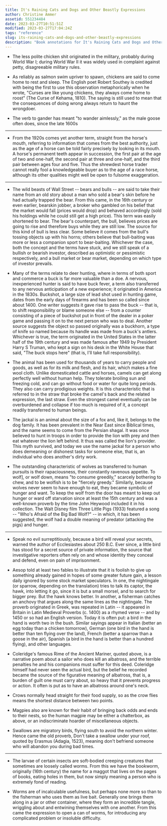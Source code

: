 ```yaml
---
title: It's Raining Cats and Dogs and Other Beastly Expressions
author: Christine Ammer
assetid: 551234484
date: 2023-03-27T10:51:51Z
modified: 2023-03-27T17:04:24Z
tags: "reference"
slug: its-raining-cats-and-dogs-and-other-beastly-expressions
description: "Book annotations for It's Raining Cats and Dogs and Other Beastly Expressions by Christine Ammer"
---
```


*  The less polite chicken shit originated in the military, probably during World War I; during World War II it was widely used in complaint against petty, disagreeable military rules.

*  As reliably as salmon swim upriver to spawn, chickens are said to come home to rest and sleep. The English poet Robert Southey is credited with being the first to use this observation metaphorically when he wrote, "Curses are like young chickens, they always come home to roost" (The Curse of Kehama, 1810). The saying is still used to mean that the consequences of doing wrong always return to haunt the wrongdoer.

*  The verb to gander has meant "to wander aimlessly," as the male goose often does, since the late 1600s

---

*  From the 1920s comes yet another term, straight from the horse's mouth, referring to information that comes from the best authority, just as the age of a horse can be told fairly precisely by looking in its mouth. A horse's permanent teeth appear in succession, the first pair at the age of two and one-half, the second pair at three and one-half, and the third pair between ages four and five. Thus the shrewdest horse trader cannot really fool a knowledgeable buyer as to the age of a race horse, although its other qualities might well be open to fulsome exaggeration.

---

*  The wild beasts of Wall Street -- bears and bulls -- are said to take their name from an old story about a man who sold a bear's skin before he had actually trapped the bear. From this came, in the 16th century or even earlier, bearskin jobber, a broker who gambled on his belief that the market would fall (prices would drop) and behaved accordingly (sold his holdings while he could still get a high price). This term was easily shortened to bear. The bear's counterpart, the bull, believes prices are going to rise and therefore buys while they are still low. The source for this kind of bull is less clear. Some believe it comes from the bull's tossing objects up with his horns; others believe that bull-baiting was more or less a companion sport to bear-baiting. Whichever the case, both the concept and the terms have stuck, and we still speak of a bullish or bearish investor, described as optimistic or pessimistic respectively, and a bull market or bear market, depending on which type of investor prevails.

*  Many of the terms relate to deer hunting, where in terms of both sport and commerce a buck is far more valuable than a doe. A nervous, inexperienced hunter is said to have buck fever, a term also transferred to any nervous anticipation of a new experience; it originated in America in the 1830s. Buckshot, a large size of lead shot used in hunting game, dates from the early days of firearms and has been so called since about 1400. One writer suggests it gave rise to pass the buck -- that is, to shift responsibility or blame someone else -- from a counter consisting of a piece of buckshot put in front of the dealer in a poker game and passing it on to the next person who was to deal. Another source suggests the object so passed originally was a buckhorn, a type of knife so named because its handle was made from a buck's antlers. Whichever is true, the term originated in the United States in the latter half of the 19th century and was made famous after 1949 by President Harry S Truman, who kept a sign on his desk in the White House that said, "The buck stops here" (that is, I'll take full responsibility).

*  The animal has been used for thousands of years to carry people and goods, as well as for its milk and flesh, and its hair, which makes a fine wool cloth. Unlike domesticated cattle and horses, camels can get along perfectly well without human help. They tolerate broiling sun and freezing cold, and can go without food or water for quite long periods. They also can carry prodigious weights. It is this characteristic that is referred to in the straw that broke the camel's back and the related expression, the last straw. Even the strongest camel eventually can be overburdened and collapse if too much is required of it, a concept readily transferred to human beings.

*  The jackal is an animal about the size of a fox and, like it, belongs to the dog family. It has been prevalent in the Near East since Biblical times, and the name seems to come from the Persian shagal. It was once believed to hunt in troops in order to provide the lion with prey and then eat whatever the lion left behind. It thus was called the lion's provider. This myth survived, and today we use the name jackal for a person who does demeaning or dishonest tasks for someone else, that is, an individual who does another's dirty work.

*  The outstanding characteristic of wolves as transferred to human pursuits is their rapaciousness, their constantly ravenous appetite. To wolf], or wolf down, means "to consume greedily," scarcely bothering to chew, and to be wolfish is to be "fiercely greedy." Similarly, because wolves never seem to have enough to eat, they became symbolic of hunger and want. To keep the wolf from the door has meant to keep out hunger or ward off starvation since at least the 15th century and was a well-known proverb by the time John Heywood included it in his collection. The Walt Disney film Three Little Pigs (1933) featured a song -- "Who's Afraid of the Big Bad Wolf?" -- in which, it has been suggested, the wolf had a double meaning of predator (attacking the pigs) and hunger.

---

*  Speak no evil surreptitiously, because a bird will reveal your secrets, warned the author of Ecclesiastes about 250 B.C. Ever since, a little bird has stood for a secret source of private information, the source that investigative reporters often rely on and whose identity they conceal and defend, even on pain of imprisonment.

*  Aesop told at least two fables to illustrate that it is foolish to give up something already gained in hopes of some greater future gain, a lesson daily ignored by some stock market speculators. In one, the nightingale (or sparrow, depending on the translation) tries to talk its captor, the hawk, into letting it go, since it is but a small morsel, and to search for bigger prey. But the hawk knows better. In another, a fisherman catches an anchovy that argues along the same lines as the nightingale. The proverb originated in Greek, was repeated in Latin -- it appeared in Britain in Latin Medieval Proverbs (c. 1400) as a rhymed verse -- and by 1450 or so had an English version. Today it is often put: a bird in the hand is worth two in the bush. Similar sayings appear in Italian (better an egg today than a chicken tomorrow), German (one bird in the hand is better than ten flying over the land), French (better a sparrow than a goose in the air), Spanish (a bird in the hand is better than a hundred flying), and other languages.

*  Coleridge's famous Rime of the Ancient Mariner, quoted above, is a narrative poem about a sailor who does kill an albatross, and the terrible penalties he and his companions must suffer for this deed. Coleridge himself had never seen the actual bird, but the belief he recorded became the source of the figurative meaning of albatross, that is, a burden of guilt one must carry about, so heavy that it prevents progress or action. It often is put as to have an albatross around one's neck.

*  Crows normally head straight for their food supply, so as the crow flies means the shortest distance between two points.

*  Magpies also are known for their habit of bringing back odds and ends to their nests, so the human magpie may be either a chatterbox, as above, or an indiscriminate hoarder of miscellaneous objects.

*  Swallows are migratory birds, flying south to avoid the northern winter. Hence came the old proverb, Don't take a swallow under your roof, quoted by Erasmus (Adagia, 1523), meaning don't befriend someone who will abandon you during bad times.

---

*  The larvae of certain insects are soft-bodied creeping creatures that sometimes are loosely called worms. From this we have the bookworm, originally (16th century) the name for a maggot that lives on the pages of books, eating holes in them, but now simply meaning a person who is extremely fond of reading.

*  Worms are of incalculable usefulness, but perhaps none more so than to the fisherman who uses them as live bait. Generally one brings them along in a jar or other container, where they form an incredible tangle, wriggling about and entwining themselves with one another. From this came the expression to open a can of worms, for introducing any complicated problem or insoluble difficulty.

